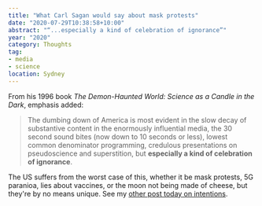 ```yaml
---
title: "What Carl Sagan would say about mask protests"
date: "2020-07-29T10:38:58+10:00"
abstract: "“...especially a kind of celebration of ignorance”"
year: "2020"
category: Thoughts
tag:
- media
- science
location: Sydney
---
```

From his 1996 book *The Demon-Haunted World: Science as a Candle in the Dark*, emphasis added:

> The dumbing down of America is most evident in the slow decay of substantive content in the enormously influential media, the 30 second sound bites (now down to 10 seconds or less), lowest common denominator programming, credulous presentations on pseudoscience and superstition, but **especially a kind of celebration of ignorance**.

The US suffers from the worst case of this, whether it be mask protests, 5G paranioa, lies about vaccines, or the moon not being made of cheese, but they're by no means unique. See my [other post today on intentions](https://bryan-hughes-on-intentions/).


